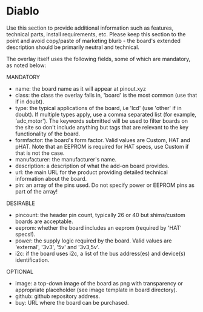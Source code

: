 <!--
---
name: Diablo
class: Motor Controller
type: other
formfactor: Custom
manufacturer: PiBorg
description: An add-on board for the Raspberry Pi
url: https://my-addon-board.com
github: https://github.com/my-addon-board-repo.com
schematic: https://my-addon-board-schematic.com
buy: http://buy-my-addon-board.com
image: 'piborg-diablo.png'
pincount: 6
eeprom: no
power:
  '1':
  '2':
  '4':
ground:
  '6':
pin:
  '3':
    mode: i2c
  '5':
    mode: i2c
-->
# Diablo

Use this section to provide additional information such as features, technical parts, install requirements, etc. Please keep this section to the point and avoid copy/paste of marketing blurb - the board's extended description should be primarily neutral and technical.

The overlay itself uses the following fields, some of which are mandatory, as noted below:

MANDATORY
* name: the board name as it will appear at pinout.xyz
* class: the class the overlay falls in, 'board' is the most common (use that if in doubt).
* type: the typical applications of the board, i.e 'lcd' (use 'other' if in doubt). If multiple types apply, use a comma separated list (for example, 'adc,motor'). The keywords submitted will be used to filter boards on the site so don't include anything but tags that are relevant to the key functionality of the board.
* formfactor: the board's form factor. Valid values are Custom, HAT and pHAT. Note that an EEPROM is required for HAT specs, use Custom if that is not the case.
* manufacturer: the manufacturer's name.
* description: a description of what the add-on board provides.
* url: the main URL for the product providing detailed technical information about the board.
* pin: an array of the pins used. Do not specify power or EEPROM pins as part of the array!

DESIRABLE
* pincount: the header pin count, typically 26 or 40 but shims/custom boards are acceptable.
* eeprom: whether the board includes an eeprom (required by 'HAT' specs!).
* power: the supply logic required by the board. Valid values are 'external', '3v3', '5v' and '3v3,5v'.
* i2c: if the board uses i2c, a list of the bus address(es) and device(s) identification.

OPTIONAL
* image: a top-down image of the board as png with transparency or appropriate placeholder (see image template in board directory).
* github: github repository address.
* buy: URL where the board can be purchased.
